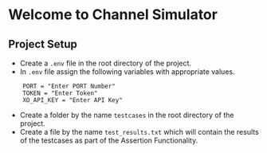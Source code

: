 # Welcome to Channel Simulator

## Project Setup

- Create a `.env` file in the root directory of the project.
- In `.env` file assign the following variables with appropriate values.
```
    PORT = "Enter PORT Number"
    TOKEN = "Enter Token"
    XO_API_KEY = "Enter API Key"
```
- Create a folder by the name `testcases` in the root directory of the project.
- Create a file by the name `test_results.txt` which will contain the results of the testcases as part of the Assertion Functionality.



